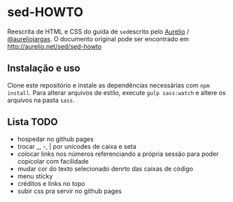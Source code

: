 # sed-HOWTO

Reescrita de HTML e CSS do guida de `sed`escrito pelo [Aurelio](http://aurelio.net) / [@aureliojargas](https://github.com/aureliojargas).
O documento original pode ser encontrado em http://aurelio.net/sed/sed-howto

## Instalação e uso

Clone este repositório e instale as dependências necessárias com `npm install`.
Para alterar arquivos de estilo, execute `gulp sass:watch` e altere os arquivos na pasta `sass`.

## Lista TODO

- hospedar no github pages
- trocar \_, -, | por unicodes de caixa e seta
- colocar links nos números referenciando a própria sessão para poder copicolar com facilidade
- mudar cor do texto selecionado denrto das caixas de código
- menu sticky
- créditos e links no topo
- subir css pra servir no github pages

